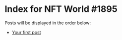 # Index for NFT World #1895
Posts will be displayed in the order below:

- [Your first post](./001-first.md)

